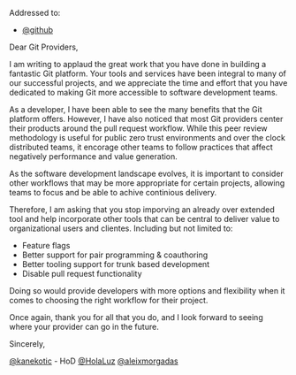 Addressed to:
- [@github](https://github.com/github)

Dear Git Providers,

I am writing to applaud the great work that you have done in building a fantastic Git platform. Your tools and services have been integral to many of our successful projects, and we appreciate the time and effort that you have dedicated to making Git more accessible to software development teams.

As a developer, I have been able to see the many benefits that the Git platform offers. However, I have also noticed that most Git providers center their products around the pull request workflow. While this peer review methodology is useful for public zero trust environments and over the clock distributed teams, it encorage other teams to follow practices that affect negatively performance and value generation.

As the software development landscape evolves, it is important to consider other workflows that may be more appropriate for certain projects, allowing teams to focus and be able to achive continious delivery.

Therefore, I am asking that you stop imporving an already over extended tool and help incorporate other tools that can be central to deliver value to organizational users and clientes. Including but not limited to: 
- Feature flags
- Better support for pair programming & coauthoring
- Better tooling support for trunk based development
- Disable pull request functionality

Doing so would provide developers with more options and flexibility when it comes to choosing the right workflow for their project.

Once again, thank you for all that you do, and I look forward to seeing where your provider can go in the future.

Sincerely,

[@kanekotic](https://github.com/kanekotic) - HoD [@HolaLuz](https://github.com/holaluz)
[@aleixmorgadas](https://github.com/aleixmorgadas)
